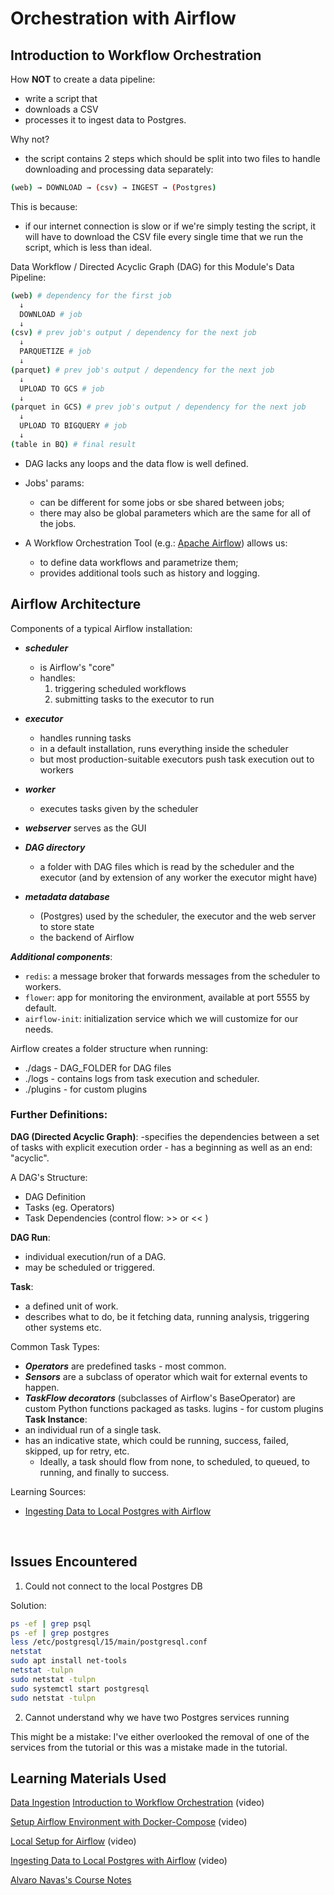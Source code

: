 
# Orchestration with Airflow

## Introduction to Workflow Orchestration

How <b>NOT</b> to create a data pipeline:
- write a script that
- downloads a CSV
- processes it to ingest data to Postgres.

Why not?

- the script contains 2 steps which should be split into two files to handle downloading and processing data separately:
```bash
(web) → DOWNLOAD → (csv) → INGEST → (Postgres)
```

This is because:

- if our internet connection is slow or if we're simply testing the script, it will have to download the CSV file every single time that we run the script, which is less than ideal.

Data Workflow / Directed Acyclic Graph (DAG) for this Module's Data Pipeline:
```bash
(web) # dependency for the first job
  ↓
  DOWNLOAD # job
  ↓
(csv) # prev job's output / dependency for the next job
  ↓
  PARQUETIZE # job
  ↓
(parquet) # prev job's output / dependency for the next job
  ↓
  UPLOAD TO GCS # job
  ↓
(parquet in GCS) # prev job's output / dependency for the next job
  ↓
  UPLOAD TO BIGQUERY # job
  ↓
(table in BQ) # final result
```
- DAG lacks any loops and the data flow is well defined.

- Jobs' params:
    - can be different for some jobs or sbe shared between jobs;
    - there may also be global parameters which are the same for all of the jobs.

- A Workflow Orchestration Tool (e.g.: [Apache Airflow](https://airflow.apache.org/)) allows us:
    - to define data workflows and parametrize them;
    - provides additional tools such as history and logging.
</hr>

## Airflow Architecture 
Components of a typical Airflow installation:

- <i><b>scheduler</i></b>
    - is Airflow's "core"
    - handles:
        1. triggering scheduled workflows
        2. submitting tasks to the executor to run

- <i><b>executor</i></b>
    - handles running tasks
    - in a default installation, runs everything inside the scheduler
    - but most production-suitable executors push task execution out to workers

- <i><b>worker</i></b>
    - executes tasks given by the scheduler

- <i><b>webserver</i></b> serves as the GUI

- <i><b>DAG directory</i></b>
    - a folder with DAG files which is read by the scheduler and the executor (and by extension of any worker the executor might have)

- <i><b>metadata database</i></b>
    - (Postgres) used by the scheduler, the executor and the web server to store state
    - the backend of Airflow

<i><b>Additional components</i></b>:
- <code>redis</code>: a message broker that forwards messages from the scheduler to workers.
- <code>flower</code>: app for monitoring the environment, available at port 5555 by default.
- <code>airflow-init</code>: initialization service which we will customize for our needs.

Airflow creates a folder structure when running:

- ./dags - DAG_FOLDER for DAG files
- ./logs - contains logs from task execution and scheduler.
- ./plugins - for custom plugins

### Further Definitions:

<b>DAG (Directed Acyclic Graph)</b>:
    -specifies the dependencies between a set of tasks with explicit execution order
    - has a beginning as well as an end: "acyclic".

A DAG's Structure:
- DAG Definition
- Tasks (eg. Operators)
- Task Dependencies (control flow: >> or << )

<b>DAG Run</b>:
- individual execution/run of a DAG.
- may be scheduled or triggered.

<b>Task</b>:
- a defined unit of work. 
- describes what to do, be it fetching data, running analysis, triggering other systems etc.

Common Task Types:
- <i><b>Operators</i></b> are predefined tasks - most common.
- <i><b>Sensors</i></b> are a subclass of operator which wait for external events to happen.
- <i><b>TaskFlow decorators</i></b> (subclasses of Airflow's BaseOperator) are custom Python functions packaged as tasks.
lugins - for custom plugins
<b>Task Instance</b>:
- an individual run of a single task.
- has an indicative state, which could be running, success, failed, skipped, up for retry, etc.
    - Ideally, a task should flow from none, to scheduled, to queued, to running, and finally to success.
<!-- 
## Setting up Airflow with Docker

### Prerequisites

1. Rename the service account credentials JSON file to named google_credentials.json
    ```bash
    cd ~
    mkdir -p ~/.google/credentials/
    mv /your/path/to-downloaded-file/google_credentials.json ~/.google/credentials/google_credentials.json
    ```
2. <code>docker-compose</code> should be at least version v2.x+ and Docker Engine should have at least 5GB of RAM available, ideally 8GB. On Docker Desktop this can be changed in Preferences > Resources.

    <summary>Upgrading Docker Compose to v2.x+ on Ubuntu 23.10 (see details below)
        <details>

    #### Upgrading Docker Compose to v2.x+ on Ubuntu 23.10
    1. Remove installed <code>docker-compose</code>
    - <code>docker-compose</code> binary was previously installed via a package manager (apt) and is located at:
    ```bash
    which docker-compose
    /usr/bin/docker-compose
    ``` 
    - to remove it, run:
    ```bash
    sudo apt remove docker-compose
    ```
    2. Install Docker Compose v2.x as part of Docker Engine
    - Docker Compose v2 is now distributed as part of Docker Engine, so we don't need to install it separately anymore. To get Docker Compose v2.x:
        - install Docker Engine (if not installed):
        ```bash
        sudo apt-get update
        sudo apt-get install \
            ca-certificates \
            curl \
            gnupg \
            lsb-release
        ```
        - add Docker's official GPG key:
        ```bash
        sudo mkdir -p /etc/apt/keyrings
        curl -fsSL https://download.docker.com/linux/ubuntu/gpg | sudo tee /etc/apt/keyrings/docker.gpg > /dev/null
        ```
        - set up the repository:
        ```bash
        echo \
            "deb [arch=$(dpkg --print-architecture) signed-by=/etc/apt/keyrings/docker.gpg] https://download.docker.com/linux/ubuntu \
            $(lsb_release -cs) stable" | sudo tee /etc/apt/sources.list.d/docker.list > /dev/null
        ```
        - install Docker Engine, CLI, and Docker Compose:
        ```bash
        sudo apt-get update
        sudo apt-get install docker-ce docker-ce-cli containerd.io docker-buildx-plugin docker-compose-plugin
        ```
        - verify installation by accessed using the new <code>docker compose</code> (with a space):
        ```bash
        docker compose version
        ```
    </details>
</summary>

2. Create a new <code>airflow</code> subdirectory in your work directory.

### docker-compose.yaml update
>>>> By following steps below you will create and update a docker-compose.yaml file to run that only runs the web server and the scheduler and runs the DAGs in the scheduler rather than running them in external workers:

3. Download the official Docker-compose YAML file for the latest Airflow version. 
    ```bash
    curl -LfO 'https://airflow.apache.org/docs/apache-airflow/2.10.2/docker-compose.yaml'
    ```
4. [Set up the Airflow user](https://airflow.apache.org/docs/apache-airflow/stable/howto/docker-compose/index.html#setting-the-right-airflow-user) and create and <code>.env</code> with the appropriate UID (for all operating systems other than MacOS):
    ```bash
    echo -e "AIRFLOW_UID=$(id -u)" > .env
    ```
5. The base Airflow Docker image won't work with GCP. Adjust the file or download a GCP-ready Airflow Dockerfile from [this link]() TODO.

6. Add requirements.txt file and add:
    ```bash
    apache-airflow-providers-google # allows Airflow using the GCP SDK
    pyarrow # a library to work with parquet files
    ```
7. Alter the x-airflow-common service definition inside the docker-compose.yaml:
    - point to our custom Docker image:
        1. comment or delete the image field:
            ```bash
            # image: ${AIRFLOW_IMAGE_NAME:-apache/airflow:2.10.2}
            ```
        2. uncomment the build line, or use the following (make sure you respect YAML indentation):
            ```bash
              build:
                context: .
                dockerfile: ./Dockerfile
            ```
        3. Add a volume and point it to the folder where you stored the credentials json file (see prerequisites section above):
            ```bash
            - ~/.google/credentials/:/.google/credentials:ro
            ```
        4. Add 2 new environment variables right after the others: GOOGLE_APPLICATION_CREDENTIALS and AIRFLOW_CONN_GOOGLE_CLOUD_DEFAULT:
            ```bash
            GOOGLE_APPLICATION_CREDENTIALS: /.google/credentials/google_credentials.json
            AIRFLOW_CONN_GOOGLE_CLOUD_DEFAULT: 'google-cloud-platform://?extra__google_cloud_platform__key_path=/.google/credentials/google_credentials.json'
            ```
        5. Add 2 new additional environment variables for your GCP project ID and the GCP bucket that Terraform should have created in the previous lesson. You can find this info in your GCP project's dashboard:
            ```bash
            GCP_PROJECT_ID: '<your_gcp_project_id>'
            GCP_GCS_BUCKET: '<your_bucket_id>'
            ```Execution
9. Change the AIRFLOW__CORE__EXECUTOR environment variable from CeleryExecutor to LocalExecutor.

10. At the end of the x-airflow-common definition, within the depends-on block, remove these 2 lines:
    ```yaml
    redis:
       condition: service_healthy
    ```
11. Comment out the AIRFLOW__CELERY__RESULT_BACKEND and AIRFLOW__CELERY__BROKER_URL environment variables.

### Execution

1. <b>Build the image (may take several minutes).</b> Only needs to be done when:
    - running Airflow for first time,
    - if you modified the Dockerfile or the requirements.txt file.

    ```bash
    docker compose build
    ```
2. <b>Initialize configs.</b>
    ```bash
    docker compose up airflow-init
    ```
    - this is also created User with role Admin 
3. <b>Run Airflow</b>
    ```bash
    docker compose up -d
    ```
4. Access the Airflow GUI by browsing to localhost:8080.
    - Username and password are both airflow by default.


## Ingesting Data to Local Postgres with Airflow
### Tasks:
- Run our Postgres setup (module 1) locally along with the Airflow container.
- Use the ingest_data.py script (module 1) from a DAG to ingest the NYC taxi trip data to local Postgres.

#### Airflow Container
1. <strong>Prepare Ingestion Script.</strong>
    - use code from ingest_data.py;
    - wrap code inside ingest_callable();
    - the script receives now params from Airflow to connect to the local DB (ingest_script.py);
    - dockerize the script again with PythonOperator in our DAG (data_ingestion_local.py).
    
2. <strong>Prepare a DAG.</strong>

    The DAG will have the following tasks:
    1. A download BashOperator task: downloads the NYC taxi data.
    2. A PythonOperator task: calls ingest script to populate local database.
    3. Environment variables to connect to the local DB to be read from .env .

- The dependencies specified in for the Airflow container should include those needed for the ingest_script.py file.

- Build/Rebuild the Airflow image and start the Airflow container:
    ```bash
    docker compose build
    docker compose up airflow-init
    docker compose up
    ```
#### Local Postgres Container
- On a separate terminal find out which virtual network it's running on (most likely <i>airflow_default</i>):
    ```bash
    docker network ls
    ``` 
- Modify the docker-compose.yaml file from module 1 by adding the network info and commenting away the pgAdmin service in order to reduce the amount of resources we will consume. 

- Run the updated docker-compose-module2.yaml:
    ```bash
    docker compose -f docker-compose-module2.yaml up
    ```
    We need to explicitly call the file because we're using a non-standard name.
 -->

Learning Sources:

- [Ingesting Data to Local Postgres with Airflow](https://www.youtube.com/watch?v=s2U8MWJH5xA&list=PL3MmuxUbc_hJed7dXYoJw8DoCuVHhGEQb)


<!-- to log into the db
 psql -h localhost -p 5432 -U taxi_driver -d ny_taxi -->

<!-- TODOs:
- two ingest files
- update env with db creda library to work with parquet filesdata ingesting local: 55:43
- combine containers in one network: 1:00 -->



</br>
</hr>

## Issues Encountered

1. Could not connect to the local Postgres DB

Solution:
```bash
ps -ef | grep psql
ps -ef | grep postgres
less /etc/postgresql/15/main/postgresql.conf 
netstat
sudo apt install net-tools
netstat -tulpn 
sudo netstat -tulpn 
sudo systemctl start postgresql
sudo netstat -tulpn 
```

2. Cannot understand why we have two Postgres services running

This might be a mistake: I've either overlooked the removal of one of the services from the tutorial or this was a mistake made in the tutorial.


## Learning Materials Used

[Data Ingestion](https://github.com/DataTalksClub/data-engineering-zoomcamp/tree/main/cohorts/2022/week_2_data_ingestion)
[Introduction to Workflow Orchestration](https://www.youtube.com/watch?v=0yK7LXwYeD0&list=PL3MmuxUbc_hJed7dXYoJw8DoCuVHhGEQb&index=18) (video)

[Setup Airflow Environment with Docker-Compose](https://www.youtube.com/watch?v=lqDMzReAtrw&list=PL3MmuxUbc_hJed7dXYoJw8DoCuVHhGEQb&index=19) (video)

[Local Setup for Airflow](https://www.youtube.com/watch?v=A1p5LQ0zzaQ) (video)

[Ingesting Data to Local Postgres with Airflow](https://www.youtube.com/watch?v=s2U8MWJH5xA) (video)

[Alvaro Navas's Course Notes](https://github.com/ziritrion/dataeng-zoomcamp/blob/main/notes/2_data_ingestion.md#data-ingestion)

